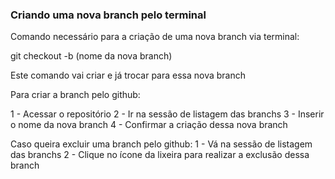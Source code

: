 ### Criando uma nova branch pelo terminal

Comando necessário para a criação de uma nova branch via terminal:

git checkout -b (nome da nova branch)

Este comando vai criar e já trocar para essa nova branch

Para criar a branch pelo github:

1 - Acessar o repositório
2 - Ir na sessão de listagem das branchs
3 - Inserir o nome da nova branch 
4 - Confirmar a criação dessa nova branch

Caso queira excluir uma branch pelo github:
1 - Vá na sessão de listagem das branchs
2 - Clique no ícone da lixeira para realizar a exclusão dessa branch 

